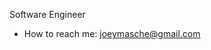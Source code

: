 Software Engineer
- How to reach me: joeymasche@gmail.com

<!---
asch89/asch89 is a ✨ special ✨ repository because its `README.md` (this file) appears on your GitHub profile.
You can click the Preview link to take a look at your changes.
--->
